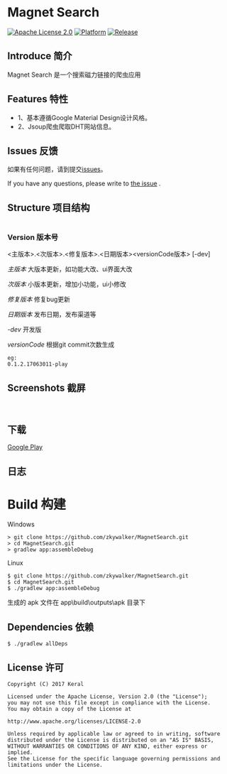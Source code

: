 # Magnet Search

[![Apache License 2.0][1]][2]
[![Platform][3]][4]
[![Release][100]]()

## Introduce 简介
Magnet Search 是一个搜索磁力链接的爬虫应用
## Features 特性
* 1、基本遵循Google Material Design设计风格。
* 2、Jsoup爬虫爬取DHT网站信息。

## Issues 反馈
如果有任何问题，请到提交[issues][21]。

If you have any questions, please write to [the issue][21] .

## Structure 项目结构
```
```

### Version 版本号

<主版本>.<次版本>.<修复版本>.<日期版本><versionCode版本> [-dev]

*主版本* 大版本更新，如功能大改、ui界面大改

*次版本* 小版本更新，增加小功能，ui小修改

*修复版本* 修复bug更新

*日期版本* 发布日期，发布渠道等

*-dev* 开发版

*versionCode* 根据git commit次数生成

```
eg:
0.1.2.17063011-play
```

## Screenshots 截屏
![]()
![]()
## 下载
[Google Play][20]
## 日志

# Build 构建

Windows

    > git clone https://github.com/zkywalker/MagnetSearch.git
    > cd MagnetSearch.git
    > gradlew app:assembleDebug

Linux

    $ git clone https://github.com/zkywalker/MagnetSearch.git
    $ cd MagnetSearch.git
    $ ./gradlew app:assembleDebug

生成的 apk 文件在 app\build\outputs\apk 目录下


## Dependencies 依赖


    $ ./gradlew allDeps

## License 许可
```
Copyright (C) 2017 Keral

Licensed under the Apache License, Version 2.0 (the "License");
you may not use this file except in compliance with the License.
You may obtain a copy of the License at

http://www.apache.org/licenses/LICENSE-2.0

Unless required by applicable law or agreed to in writing, software
distributed under the License is distributed on an "AS IS" BASIS,
WITHOUT WARRANTIES OR CONDITIONS OF ANY KIND, either express or implied.
See the License for the specific language governing permissions and
limitations under the License.
```

[1]:https://img.shields.io/:license-apache-blue.svg
[2]:https://www.apache.org/licenses/LICENSE-2.0.html
[3]:https://img.shields.io/badge/platform-Android-blue.svg
[4]:https://www.android.com/

[100]:https://img.shields.io/badge/release-1.3.2-blue.svg

[20]:https://play.google.com/store/apps/details?id=org.zky.tool.magnetsearch

[21]:https://github.com/zkywalker/MagnetSearch/issues
